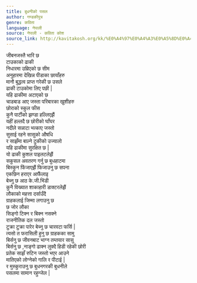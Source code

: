 ```yaml
---
title: बुधनीको पसल
author: गण्डकीपुत्र
genre: कविता
language: नेपाली
source: नेपाली - कविता कोश
source_link: http://kavitakosh.org/kk/%E0%A4%97%E0%A4%A3%E0%A5%8D%E0%A4%A1%E0%A4%95%E0%A5%80%E0%A4%AA%E0%A5%81%E0%A4%A4%E0%A5%8D%E0%A4%B0
---
```


जीबनजस्तै भारि छ  
टाउकाको ढाकी  
निधारमा उम्रिएको छ सीम  
अनुहारमा देखिन्न पीडाका छायाँहरु  
मानौ बुद्धत्व प्राप्त गरेकी छ उसले  
ढाकी टाउकोमा लिए पछी |  
यहि ढाकीमा अटाएको छ  
चाडबाड आए जस्ता परिबारका खुशीहरु  
छोराको स्कुल फीस  
कुनै पार्टीको झण्डा हल्लिएझैं  
यहीं हल्लदै छ छोरीको घाँघर  
नदीले सन्नाटा भत्काए जस्तो  
सुसाई रहने सासुको औषधि  
र साझँमा बाल्ने टुकीको उज्यालो  
यहि ढाकीमा सुरक्षित छ |  
यो ढाकी कुशल पाइलटलेझैं  
सकुसल अवतरण गर्नु छ बुधहाटमा  
बिस्कुन फिंजाएझैं फिजाउनु छ सपना  
एकछिन हराएर आफैंलाइ  
बेच्नु छ आठ के.जी.भिंडी  
कुनै विख्यात शाकाहारी डाक्टरलेझैं  
लौकाको महत्ता दर्साउँदै  
ग्राहकलाई जिम्मा लगाउनु छ  
छ जोर लौका  
सिङ्गो टिक्न र बिक्न नसक्ने  
राजनीतिक दल जस्तो  
टुक्रा टुक्रा पारेर बेच्नु छ चारवटा फर्सि |  
त्यसो त फरासिली हुनु छ ग्राहकका सामु  
बिर्सनु छ जीवनबाट भाग्न तम्तयार सासु  
बिर्सनु छ ,नाङ्गो ढाक्न लुक्दै हिडी रहेकी छोरी  
प्रतेक साझँ रुटिन जस्तो भएर आउने  
मातिएको लोग्नेको गालि र पीटाई |  
र मुस्कुराउनु छ बुधनगरकी बुधनीले  
पसलमा सामान रहुन्जेल |
